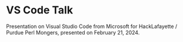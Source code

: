 # VS Code Talk

Presentation on Visual Studio Code from Microsoft for HackLafayette / Purdue Perl Mongers, presented on February 21, 2024.